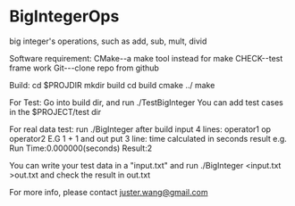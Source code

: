 BigIntegerOps
=============

big integer's operations, such as add, sub, mult, divid

Software requirement:
	CMake--a make tool instead for make
	CHECK--test frame work
	Git---clone repo from github

Build:
	cd $PROJDIR
	mkdir build
	cd build
	cmake ../
	make

For Test:
	Go into build dir, and run ./TestBigInteger
You can add test cases in the $PROJECT/test dir

For real data test:
	run ./BigInteger after build
input 4 lines:
	operator1
	op
	operator2
	<CR>
E.G
	1
	+
	1
and out put 3 line:
	time calculated in seconds
	result
	<CR>
e.g.
	Run Time:0.000000(seconds)
    Result:2

You can write your test data in a "input.txt"
and run 
./BigInteger <input.txt >out.txt
and check the result in out.txt

For more info, please contact juster.wang@gmail.com

